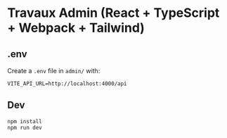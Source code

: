 # Travaux Admin (React + TypeScript + Webpack + Tailwind)

## .env

Create a `.env` file in `admin/` with:

```
VITE_API_URL=http://localhost:4000/api
```

## Dev

```
npm install
npm run dev
```
